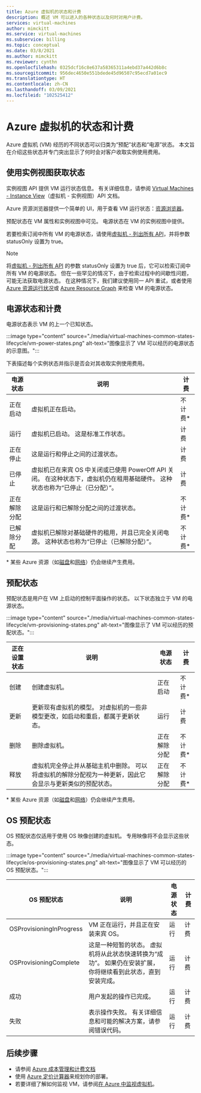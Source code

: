 ```yaml
---
title: Azure 虚拟机的状态和计费
description: 概述 VM 可以进入的各种状态以及何时对用户计费。
services: virtual-machines
author: mimckitt
ms.service: virtual-machines
ms.subservice: billing
ms.topic: conceptual
ms.date: 03/8/2021
ms.author: mimckitt
ms.reviewer: cynthn
ms.openlocfilehash: 0325dcf16c8e637a58365311a4ebd37a442d6b8c
ms.sourcegitcommit: 956dec4650e551bdede45d96507c95ecd7a01ec9
ms.translationtype: HT
ms.contentlocale: zh-CN
ms.lasthandoff: 03/09/2021
ms.locfileid: "102525412"
---
```

# <a name="states-and-billing-of-azure-virtual-machines"></a>Azure 虚拟机的状态和计费

Azure 虚拟机 (VM) 经历的不同状态可以归类为“预配”状态和“电源”状态。 本文旨在介绍这些状态并专门突出显示了何时会对客户收取实例使用费用。 

## <a name="get-states-using-instance-view"></a>使用实例视图获取状态

实例视图 API 提供 VM 运行状态信息。 有关详细信息，请参阅 [Virtual Machines - Instance View](/rest/api/compute/virtualmachines/instanceview)（虚拟机 - 实例视图）API 文档。

Azure 资源浏览器提供一个简单的 UI，用于查看 VM 运行状态：[资源浏览器](https://resources.azure.com/)。

预配状态在 VM 属性和实例视图中可见。 电源状态在 VM 的实例视图中提供。

若要检索订阅中所有 VM 的电源状态，请使用[虚拟机 - 列出所有 API](/rest/api/compute/virtualmachines/listall)，并将参数 statusOnly 设置为 true。

> [!NOTE]
> 将[虚拟机 - 列出所有 API](/rest/api/compute/virtualmachines/listall) 的参数 statusOnly 设置为 true 后，它可以检索订阅中所有 VM 的电源状态。 但在一些罕见的情况下，由于检索过程中的间歇性问题，可能无法获取电源状态。 在这种情况下，我们建议使用同一 API 重试，或者使用 [Azure 资源运行状况](../service-health/resource-health-overview.md)或 [Azure Resource Graph](..//governance/resource-graph/overview.md) 来检查 VM 的电源状态。
 
## <a name="power-states-and-billing"></a>电源状态和计费

电源状态表示 VM 的上一个已知状态。

:::image type="content" source="./media/virtual-machines-common-states-lifecycle/vm-power-states.png" alt-text="图像显示了 VM 可以经历的电源状态的示意图。":::

下表描述每个实例状态并指示是否会对其收取实例使用费用。

| 电源状态 | 说明 | 计费 |  
|---|---|---|
| 正在启动| 虚拟机正在启动。 |不计费* | 
| 运行 | 虚拟机已启动。 这是标准工作状态。 | 计费 | 
| 正在停止 | 这是运行和停止之间的过渡状态。 | 计费| 
|已停止 | 虚拟机已在来宾 OS 中关闭或已使用 PowerOff API 关闭。 在这种状态下，虚拟机仍在租用基础硬件。 这种状态也称为“已停止（已分配）”。 | 计费 | 
| 正在解除分配 | 这是运行和已解除分配之间的过渡状态。 | 不计费* | 
| 已解除分配 | 虚拟机已解除对基础硬件的租用，并且已完全关闭电源。 这种状态也称为“已停止（已解除分配）”。 | 不计费* | 

&#42; 某些 Azure 资源（如[磁盘](https://azure.microsoft.com/pricing/details/managed-disks)和[网络](https://azure.microsoft.com/pricing/details/bandwidth/)）仍会继续产生费用。


## <a name="provisioning-states"></a>预配状态

预配状态是用户在 VM 上启动的控制平面操作的状态。 以下状态独立于 VM 的电源状态。

:::image type="content" source="./media/virtual-machines-common-states-lifecycle/vm-provisioning-states.png" alt-text="图像显示了 VM 可以经历的预配状态。":::

| 正在设置状态 | 说明 | 电源状态 | 计费 | 
|---|---|---|---|
| 创建 | 创建虚拟机。 | 正在启动 | 不计费* | 
| 更新 | 更新现有虚拟机的模型。 对虚拟机的一些非模型更改，如启动和重启，都属于更新状态。 | 运行 | 计费 | 
| 删除 | 删除虚拟机。 | 正在解除分配 | 不计费* |
| 释放 | 虚拟机完全停止并从基础主机中删除。 可以将虚拟机的解除分配视为一种更新，因此它会显示与更新类似的预配状态。 | 正在解除分配 | 不计费* | 

&#42; 某些 Azure 资源（如[磁盘](https://azure.microsoft.com/pricing/details/managed-disks)和[网络](https://azure.microsoft.com/pricing/details/bandwidth/)）仍会继续产生费用。

## <a name="os-provisioning-states"></a>OS 预配状态
OS 预配状态仅适用于使用 OS 映像创建的虚拟机。 专用映像将不会显示这些状态。 

:::image type="content" source="./media/virtual-machines-common-states-lifecycle/os-provisioning-states.png" alt-text="图像显示了 VM 可以经历的 OS 预配状态。":::

| OS 预配状态 | 说明 | 电源状态 | 计费 | 
|---|---|---|---|
| OSProvisioningInProgress | VM 正在运行，并且正在安装来宾 OS。 | 运行 | 计费 | 
| OSProvisioningComplete | 这是一种短暂的状态。 虚拟机将从此状态快速转换为“成功”。 如果仍在安装扩展，你将继续看到此状态，直到安装完成。 | 运行 | 计费 | 
| 成功 | 用户发起的操作已完成。 | 运行 | 计费 | 
| 失败 | 表示操作失败。 有关详细信息和可能的解决方案，请参阅错误代码。 | 运行  | 计费 | 


## <a name="next-steps"></a>后续步骤
- 请参阅 [Azure 成本管理和计费文档](https://docs.microsoft.com/azure/cost-management-billing/)
- 使用 [Azure 定价计算器](https://azure.microsoft.com/pricing/calculator/)来规划你的部署。
- 若要详细了解如何监视 VM，请参阅[在 Azure 中监视虚拟机](../azure-monitor/insights/monitor-vm-azure.md)。